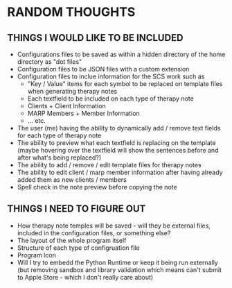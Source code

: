 # RANDOM THOUGHTS #

## THINGS I WOULD LIKE TO BE INCLUDED ##

- Configurations files to be saved as within a hidden directory of the home directory as "dot files"
- Configuration files to be JSON files with a custom extension
- Configuration files to inclue information for the SCS work such as 
  - "Key / Value" items for each symbol to be replaced on template files when generating therapy notes
  - Each textfield to be included on each type of therapy note
  - Clients + Client Information
  - MARP Members + Member Information
  - ... etc.
- The user (me) having the ability to dynamically add / remove text fields for each type of therapy note
- The ability to preview what each textfield is replacing on the template (maybe hovering over the textfield will show the sentences before and after what's being replaced?)
- The ability to add / remove / edit template files for therapy notes
- The ability to edit client / marp member information after having already added them as new clients / members
- Spell check in the note preview before copying the note



## THINGS I NEED TO FIGURE OUT ##

- How therapy note temples will be saved - will they be external files, included in the configuration files, or something else?
- The layout of the whole program itself
- Structure of each type of configruation file
- Program Icon
- Will I try to embedd the Python Runtime or keep it being run externally (but removing sandbox and library validation which means can't submit to Apple Store - which I don't really care about)